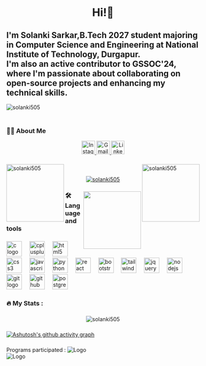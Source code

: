 <h1 align="center">Hi!👋<br><h2> I'm Solanki Sarkar,B.Tech 2027 student majoring in Computer Science and Engineering at National Institute of Technology, Durgapur.<br> I'm also an active contributor to GSSOC'24, where I'm passionate about collaborating on open-source projects and enhancing my technical skills.</h2></h1>
<p align="left"> <img src="https://komarev.com/ghpvc/?username=solanki505&label=Profile%20views&color=0e75b6&style=flat" alt="solanki505" /> </p>
<h3 align="left">
  <br>👩‍💻  About Me</h3>
<div align="center">
  <a href="https://www.instagram.com/solankisarkar54321" target="_blank">
    <img src="https://img.shields.io/static/v1?message=Instagram&logo=instagram&label=&color=E4405F&logoColor=white&labelColor=&style=for-the-badge" height="35" alt="Instagram logo" />
  </a>
  <a href="mailto:solankisarkar11t@gmail.com">
    <img src="https://img.shields.io/static/v1?message=Gmail&logo=gmail&label=&color=D14836&logoColor=white&labelColor=&style=for-the-badge" height="35" alt="Gmail logo" />
  </a>
  <a href="https://www.linkedin.com/in/solanki-sarkar-8564612aa/" target="_blank">
    <img src="https://img.shields.io/static/v1?message=LinkedIn&logo=linkedin&label=&color=0077B5&logoColor=white&labelColor=&style=for-the-badge" height="35" alt="LinkedIn logo" />
  </a>
</div>

###

  <p><img align="right"height="150" src="https://github-readme-stats.vercel.app/api/top-langs?username=solanki505&show_icons=true&locale=en&layout=compact" alt="solanki505" /></p>

<p>&nbsp;<img align="left" height="150" src="https://github-readme-stats.vercel.app/api?username=solanki505&show_icons=true&locale=en" alt="solanki505" /></p>



<p align="center"> <a href="https://github.com/ryo-ma/github-profile-trophy"><img src="https://github-profile-trophy.vercel.app/?username=solanki505" alt="solanki505" /></a> </p>


###
<img align="right" height="150" src="https://i.imgflip.com/65efzo.gif"  />


###







<h3 align="left">🛠 Language and tools</h3>

###
<div align="left">
  <img src="https://cdn.jsdelivr.net/gh/devicons/devicon/icons/c/c-original.svg" height="40" alt="c logo"  />
  <img width="12" />
  <img src="https://cdn.jsdelivr.net/gh/devicons/devicon/icons/cplusplus/cplusplus-original.svg" height="40" alt="cplusplus logo"  />
  <img width="12" />
  <img src="https://cdn.jsdelivr.net/gh/devicons/devicon/icons/html5/html5-original.svg" height="40" alt="html5 logo"  />
  <img width="12" />
  <img src="https://cdn.jsdelivr.net/gh/devicons/devicon/icons/css3/css3-original.svg" height="40" alt="css3 logo"  />
  <img width="12" />
  <img src="https://cdn.jsdelivr.net/gh/devicons/devicon/icons/javascript/javascript-original.svg" height="40" alt="javascript logo"  />
  <img width="12" />
  <img src="https://cdn.jsdelivr.net/gh/devicons/devicon/icons/python/python-original.svg" height="40" alt="python logo"  />
  <img width="12" />
  <img src="https://cdn.simpleicons.org/react/61DAFB" height="40" alt="react logo"  />
  <img width="12" />
  <img src="https://cdn.jsdelivr.net/gh/devicons/devicon/icons/bootstrap/bootstrap-original.svg" height="40" alt="bootstrap logo"  />
  <img width="12" />
  <img src="https://cdn.simpleicons.org/tailwindcss/06B6D4" height="40" alt="tailwindcss logo"  />
  <img width="12" />
  <img src="https://cdn.simpleicons.org/jquery/0769AD" height="40" alt="jquery logo"  />
  <img width="12" />
  <img src="https://cdn.simpleicons.org/nodedotjs/339933" height="40" alt="nodejs logo"  />
  <img width="12" />
  <img src="https://cdn.simpleicons.org/git/F05032" height="40" alt="git logo"  />
  <img width="12" />
  <img src="https://skillicons.dev/icons?i=github" height="40" alt="github logo"  />
  <img width="12" />
  <img src="https://cdn.simpleicons.org/postgresql/4169E1" height="40" alt="postgresql logo"  />
</div>

###

###

<h3 align="left">🔥   My Stats :</h3>

###

<div align="center"><p><img align="center" src="https://github-readme-streak-stats.herokuapp.com/?user=solanki505&" alt="solanki505" /></p>
</div>

###

[![Ashutosh's github activity graph](https://github-readme-activity-graph.vercel.app/graph?username=solanki505&theme=react-dark)](https://github.com/ashutosh00710/github-readme-activity-graph)
###
Programs participated :
![Logo](./images/gssoc.png)
<br>
![Logo](./images/badgest.png)



